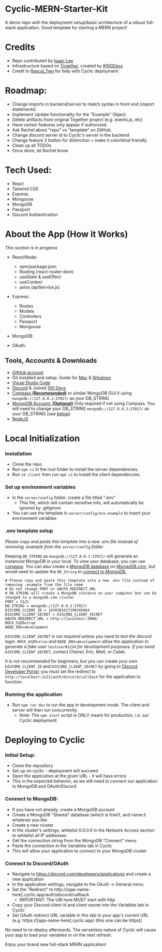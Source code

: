 # Cyclic-MERN-Starter-Kit
A demo repo with the deployment setup/basic architecture of a robust full-stack application. Good template for starting a MERN project!

# Credits
- Repo contributed by <a href="https://github.com/isaaclee12/">Isaac Lee</a>
- Infrastructure based on <a href="https://github.com/Caleb-Cohen/Together">Together</a>, created by <a href="https://leonnoel.com/100devs/">#100Devs</a>
- Credit to <a href="https://github.com/RascalTwo">Rascal_Two</a> for help with Cyclic deployment

# Roadmap:
- Change imports in backend/server to match syntax in front end (import statements)
- Implement Update functionality for the "Example" Object.
- Delete artifacts from original Together project (e.g. events.js, etc)
- Have certain features only appear if authorized.
- Ask Rachel about "repo" vs "template" on GitHub.
- Change discord server id to Cyclic's server in the backend
- Change feature 2 button for distinction + make it colorblind friendly.
- Clean up all TODOs
- Once done, let Rachel know


# Tech Used:
- React
- Tailwind CSS
- Express
- Mongoose
- MongoDB
- Passport
- Discord Authentication


# About the App (How it Works)
*This section is in progress*
- React/Node:
    - npm/package.json
    - Routing (react-router-dom)
    - useState & useEffect
    - useContext
    - axios (apiService.js)

- Express:
    - Routes
    - Models
    - Controllers
    - Passport
    - Mongoose

- MongoDB:

- OAuth:

## Tools, Accounts & Downloads
- <a href="https://github.com/join" target="_blank">GitHub account</a>
- Git installed and setup. Guide for [Mac](https://www.youtube.com/watch?v=hMEyBtsuAJE) & [Windows](https://www.youtube.com/watch?v=2j7fD92g-gE)
- [Visual Studio Code](https://code.visualstudio.com/)
- [Discord](https://discord.com/) & Joined [100 Devs](https://discord.gg/100devs)
- [Compass **(Recommended)**](https://www.mongodb.com/products/compass) or similar MongoDB GUI if using `mongodb://127.0.0.1:27017/` as your DB_STRING
- [MongoDB Account: **(Optional)**](https://www.mongodb.com/) Only required if not using Compass. You will need to change your DB_STRING `mongodb://127.0.0.1:27017/` as your DB_STRING (see [below](#env-template-setup))
- [NodeJS](https://nodejs.org/en/download/)

# Local Initialization
### Installation
- Clone the repo
- Run ```npm ci``` in the root folder to install the server dependencies.
- Run ```cd client``` then run ```npm ci``` to install the client dependencies.

### Set up environment variables
- In the ```server/config``` folder, create a file titled ".env"
    - This file, which will contain sensitive info, will automatically be ignored by .gitignore
- You can use the template in ```server/config/env.example``` to insert your environment variables


### .env template setup

*Please copy and paste this template into a new .env file instead of removing .example from the `server/config` folder*

Keeping `DB_STRING` as `mongodb://127.0.0.1:27017/` will generate an instanced MongoDB in your local. To view your database, you can use <a href="https://www.mongodb.com/products/compass" target="_blank">compass</a>. You can also create a [MongoDB database](https://www.mongodb.com/basics/create-database#:~:text=In%20MongoDB%20Compass%2C%20you%20create,Click%20%22Create%20Database%22) on [MongoDB.com](https://www.mongodb.com/), but would need to update the `DB_String` to [connect to MongoDB.](https://www.mongodb.com/docs/compass/current/connect/)


<!-- saving this for future edit. allows users to use their own discord. http://localhost:2121/auth/discord/callback -->
```
# Please copy and paste this template into a new .env file instead of removing .example from the file name
# Do not change PORT or OAUTH_REDIRECT_URL
# DB_STRING will create a MongoDB instance on your computer but can be changed to a mongodb.com cluster
PORT = 2121
DB_STRING = mongodb://127.0.0.1:27017/
DISCORD_CLIENT_ID = 1039303417199345684
DISCORD_CLIENT_SECRET = DISCORD_CLIENT_SECRET
OAUTH_REDIRECT_URL = http://localhost:3000/
MOCK_USER=true
NODE_ENV=development
```

*`DISCORD_CLIENT_SECRET` is not required unless you need to test the discord login. `MOCK_USER=true` and `NODE_ENV=development` allow the application to generate a fake user `testuser#1234` for development purposes. If you need `DISCORD_CLIENT_SECRET`, contact Chanel, Eric, Matt, or Caleb.*


It is not recommended for beginners, but you can create your own `DISCORD_CLIENT_ID` and `DISCORD_CLIENT_SECRET` by going to [Discord Developer Portal](https://discord.com/developers/docs/intro); you must set the redirect to `http://localhost:2121/auth/discord/callback` for the application to function.

### Running the application
- Run ```npm run dev``` to run the app in development mode. The client and server will then run concurrently.
    - Note: The ```npm start``` script is ONLY meant for production, i.e. our Cyclic deployment.

# Deploying to Cyclic
### Initial Setup:
- Clone the repository
- Set up on cyclic - deployment will succeed
- Open the application at the given URL - it will have errors
- This is the expected behavior, as we still need to connect our application to MongoDB and OAuth/Discord

### Connect to MongoDB:
- If you have not already, create a MongoDB account
- Create a MongoDB "Shared" database (which is free!), and name it whatever you like
- Create a new cluster
- In the cluster's settings, whitelist 0.0.0.0 in the Network Access section to whitelist all IP addresses
- Get the connection string from the MongoDB "Connect" menu
- Paste the connection in the Variables tab in Cyclic
- This will allow your application to connect to your MongoDB cluster

### Connect to Discord/OAuth
- Navigate to https://discord.com/developers/applications and create a new application
- In the application settings, navigate to the OAuth -> General menu
- Set the "Redirect" to http://[app-name-here].cyclic.app/auth/discord/callback
    - IMPORTANT: The URI here MUST start with http
- Copy your Discord client id and client secret into the Variables tab in Cyclic
- Set OAuth redirect URL variable in this tab to your app's current URL (e.g. https://[app-name-here].cyclic.app/ (this one can be https))

No need to re-deploy afterwards. The serverless nature of Cyclic will cause your app to load your variables in on the next refresh.

Enjoy your brand new full-stack MERN application!